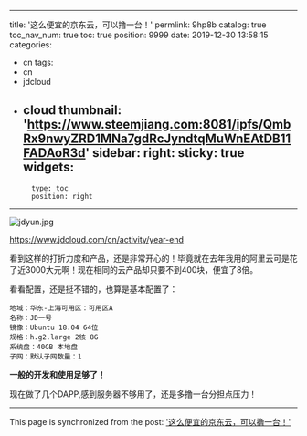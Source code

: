 
---
title: '这么便宜的京东云，可以撸一台！'
permlink: 9hp8b
catalog: true
toc_nav_num: true
toc: true
position: 9999
date: 2019-12-30 13:58:15
categories:
- cn
tags:
- cn
- jdcloud
- cloud
thumbnail: 'https://www.steemjiang.com:8081/ipfs/QmbRx9nwyZRD1MNa7gdRcJyndtqMuWnEAtDB11FADAoR3d'
sidebar:
    right:
        sticky: true
widgets:
    -
        type: toc
        position: right
---


![jdyun.jpg](https://www.steemjiang.com:8081/ipfs/QmbRx9nwyZRD1MNa7gdRcJyndtqMuWnEAtDB11FADAoR3d)

https://www.jdcloud.com/cn/activity/year-end

看到这样的打折力度和产品，还是非常开心的！毕竟就在去年我用的阿里云可是花了近3000大元啊！现在相同的云产品却只要不到400块，便宜了8倍。

看看配置，还是挺不错的，也算是基本配置了：
```
地域：华东-上海可用区：可用区A 
名称：JD一号
镜像：Ubuntu 18.04 64位
规格：h.g2.large 2核 8G
系统盘：40GB 本地盘
子网：默认子网数量：1
```

**一般的开发和使用足够了！** 

现在做了几个DAPP,感到服务器不够用了，还是多撸一台分担点压力！


- - -

This page is synchronized from the post: ['这么便宜的京东云，可以撸一台！'](https://steemit.com/@lemooljiang/9hp8b)

